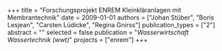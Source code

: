 +++
title = "Forschungsprojekt ENREM Kleinkläranlagen mit Membrantechnik"
date = 2009-01-01
authors = ["Johan Stüber", "Boris Lesjean", "Carsten Lüdicke", "Regina Gnirss"]
publication_types = ["2"]
abstract = ""
selected = false
publication = "*Wasserwirtschaft Wassertechnik (wwt)*"
projects = ["enrem"]
+++

